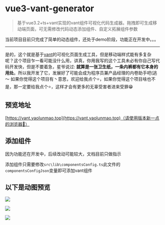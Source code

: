 # vue3-vant-generator

> 基于vue3.2+ts+vant实现的vant组件可视化代码生成器。拖拽即可生成移动端页面，可无需修改代码动态添加组件、自定义拓展组件参数

当前项目目前只完成了简单的动态组件，还处于demo阶段，功能正在开发中。。。

------

是的，这个就是基于[vant](https://vant-contrib.gitee.io/vant/v3/#/zh-CN/home)的可视化页面生成工具，但是移动端样式能有多复杂呢？这个项目乍一看可能没什么用，讲真，你用我写的这个工具未必有你自己写代码开发快，但是不要着急，星爷说过: **就算是一张卫生纸，一条内裤都有它本身的用处**。所以我开发了它，发展好了可能会成为程序员兼产品经理的内卷助手吧(逃～
如果你觉得这个项目有丶意思，欢迎给我点个⭐，如果你觉得这个项目啥也不是，那一定要给我点个⭐，这样才会有更多的无辜受害者进来受罪😁

## 预览地址

[https://vant.yaolunmao.top](https://vant.yaolunmao.top)（请使用版本新一点的浏览器🤔）

## 添加组件

因为功能还在开发中，后续改动可能较大，文档目前只做指示

添加组件只需要修改`src\lib\componentsConfig.ts`此文件的`componentsConfigJson`变量即可添加vant组件

## 以下是动图预览

![](https://images.cnblogs.com/cnblogs_com/Hero-/2057707/o_211106141010_vant1.gif)

![](https://images.cnblogs.com/cnblogs_com/Hero-/2057707/o_211106141014_vant2.gif)

![](https://images.cnblogs.com/cnblogs_com/Hero-/2057707/o_211106141018_vant3.gif)